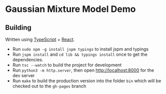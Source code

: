 # Gaussian Mixture Model Demo


## Building

Written using [TypeScript](http://www.typescriptlang.org/) + [React](https://facebook.github.io/react/).

* Run `sudo npm -g install jspm typings` to install jspm and typings
* Run `jspm install` and `cd lib && typings install` once to get the dependencies.
* Run `tsc --watch` to build the project for development
* Run `python3 -m http.server`, then open <http://localhost:8000> for the dev server
* Run `make` to build the production version into the folder `bin` which will be checked out to the `gh-pages` branch
